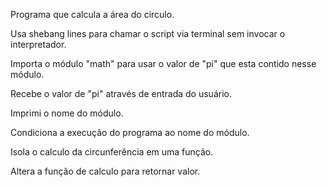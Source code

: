 Programa que calcula a área do circulo.

Usa shebang lines para chamar o script via terminal sem invocar o interpretador.

Importa o módulo "math" para usar o valor de "pi" que esta contido nesse módulo.

Recebe o valor de "pi" através de entrada do usuário.

Imprimi o nome do módulo.

Condiciona a execução do programa ao nome do módulo.

Isola o calculo da circunferência em uma função.

Altera a função de calculo para retornar valor.
